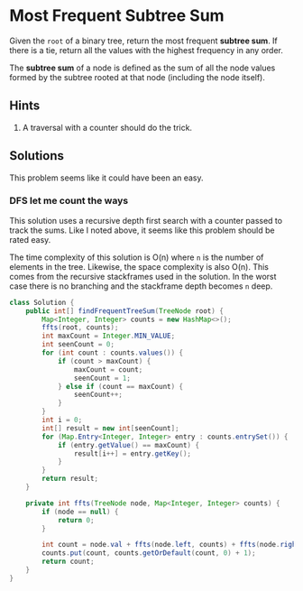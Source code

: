 # Most Frequent Subtree Sum

Given the `root` of a binary tree, return the most frequent **subtree sum**.
If there is a tie, return all the values with the highest frequency in any
order.

The **subtree sum** of a node is defined as the sum of all the node values
formed by the subtree rooted at that node (including the node itself).

## Hints

1. A traversal with a counter should do the trick.

## Solutions

This problem seems like it could have been an easy.

### DFS let me count the ways

This solution uses a recursive depth first search with a counter passed to
track the sums. Like I noted above, it seems like this problem should be rated
easy.

The time complexity of this solution is O(n) where `n` is the number of
elements in the tree. Likewise, the space complexity is also O(n). This comes
from the recursive stackframes used in the solution. In the worst case there
is no branching and the stackframe depth becomes `n` deep.

```java
class Solution {
    public int[] findFrequentTreeSum(TreeNode root) {
        Map<Integer, Integer> counts = new HashMap<>();
        ffts(root, counts);
        int maxCount = Integer.MIN_VALUE;
        int seenCount = 0;
        for (int count : counts.values()) {
            if (count > maxCount) {
                maxCount = count;
                seenCount = 1;
            } else if (count == maxCount) {
                seenCount++;
            }
        }
        int i = 0;
        int[] result = new int[seenCount];
        for (Map.Entry<Integer, Integer> entry : counts.entrySet()) {
            if (entry.getValue() == maxCount) {
                result[i++] = entry.getKey();
            }
        }
        return result;
    }

    private int ffts(TreeNode node, Map<Integer, Integer> counts) {
        if (node == null) {
            return 0;
        }

        int count = node.val + ffts(node.left, counts) + ffts(node.right, counts);
        counts.put(count, counts.getOrDefault(count, 0) + 1);
        return count;
    }
}
```
